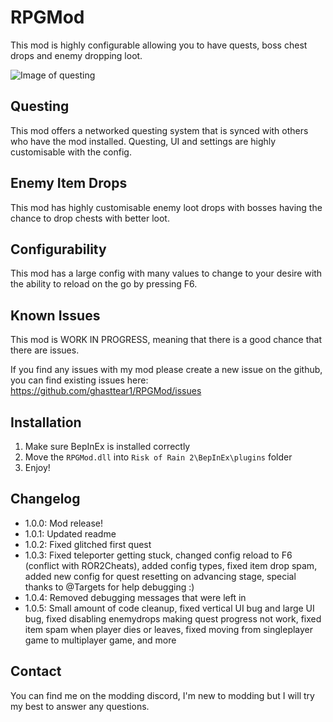 # RPGMod

This mod is highly configurable allowing you to have quests, boss chest drops and enemy dropping loot.

![Image of questing](https://i.imgur.com/PUEVI0O.jpg)

## Questing

This mod offers a networked questing system that is synced with others who have the mod installed. Questing, UI and settings are highly customisable with the config.

## Enemy Item Drops

This mod has highly customisable enemy loot drops with bosses having the chance to drop chests with better loot.

## Configurability

This mod has a large config with many values to change to your desire with the ability to reload on the go by pressing F6.

## Known Issues

This mod is WORK IN PROGRESS, meaning that there is a good chance that there are issues.

If you find any issues with my mod please create a new issue on the github, you can find existing issues here:
<https://github.com/ghasttear1/RPGMod/issues>

## Installation

1. Make sure BepInEx is installed correctly
2. Move the `RPGMod.dll` into `Risk of Rain 2\BepInEx\plugins` folder
3. Enjoy!

## Changelog

- 1.0.0: Mod release!
- 1.0.1: Updated readme
- 1.0.2: Fixed glitched first quest
- 1.0.3: Fixed teleporter getting stuck, changed config reload to F6 (conflict with ROR2Cheats), added config types, fixed item drop spam, added new config for quest resetting on advancing stage, special thanks to @Targets for help debugging :)
- 1.0.4: Removed debugging messages that were left in
- 1.0.5: Small amount of code cleanup, fixed vertical UI bug and large UI bug, fixed disabling enemydrops making quest progress not work, fixed item spam when player dies or leaves, fixed moving from singleplayer game to multiplayer game, and more

## Contact

You can find me on the modding discord, I'm new to modding but I will try my best to answer any questions.
